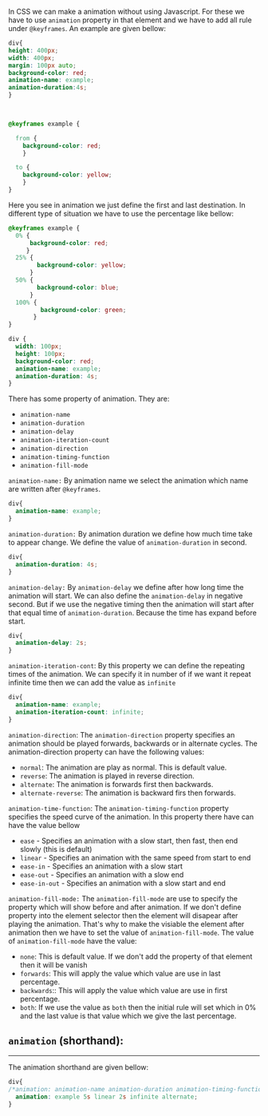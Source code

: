 In CSS we can make a animation without using Javascript. For these we have to use `animation` property in that element and we have to add all rule under `@keyframes`. An example are given bellow:
```css
div{
height: 400px;
width: 400px;
margin: 100px auto;
background-color: red;
animation-name: example;
animation-duration:4s;
}

  

@keyframes example {

  from {
    background-color: red;
	}

  to {
    background-color: yellow;
    }
}
```

Here you see in animation we just define the first and last destination. In different type of situation we have to use the percentage like bellow:
```css
@keyframes example {
  0% {
      background-color: red;
     }
  25% {
        background-color: yellow;
      }
  50% {
		background-color: blue;
	  }
  100% {
         background-color: green;
       }
}

div {
  width: 100px;
  height: 100px;
  background-color: red;
  animation-name: example;
  animation-duration: 4s;
}
```

There has some property of animation. They are:
- `animation-name`
- `animation-duration`
- `animation-delay`
- `animation-iteration-count`
- `animation-direction`
- `animation-timing-function`
- `animation-fill-mode`

`animation-name:` By animation name we select the animation which name are written after `@keyframes`. 
```css
div{
  animation-name: example;
}
```

`animation-duration:` By animation duration we define how much time take to appear change. We define the value of `animation-duration` in second.
```css
div{
  animation-duration: 4s;
}
```

`animation-delay:` By `animation-delay` we define after how long time the animation will start. We can also define the `animation-delay` in negative second. But if we use the negative timing then the animation will start after that equal time of `animation-duration`. Because the time has expand before start. 

```css
div{
  animation-delay: 2s;
}
```

`animation-iteration-cont`: By this property we can define the repeating times of the animation. We can specify it in number of if we want it repeat infinite time then we can add the value as `infinite`
```css
div{
  animation-name: example;
  animation-iteration-count: infinite;
}
```

`animation-direction`:  The `animation-direction` property specifies an animation should be played forwards, backwards or in alternate cycles. The animation-direction property can have the following values:
- `normal`: The animation are play as normal. This is default value.
- `reverse`: The animation is played in reverse direction.
- `alternate`: The animation is forwards first then backwards.
- `alternate-reverse`: The animation is backward firs then forwards.

`animation-time-function`:  The `animation-timing-function` property specifies the speed curve of the animation. In this property there have can have the value bellow
- `ease` - Specifies an animation with a slow start, then fast, then end slowly (this is default)
- `linear` - Specifies an animation with the same speed from start to end
- `ease-in` - Specifies an animation with a slow start
- `ease-out` - Specifies an animation with a slow end
- `ease-in-out` - Specifies an animation with a slow start and end

`animation-fill-mode:` The `animation-fill-mode` are use to specify the property which will show before and after  animation. If we don't define property into the element selector then the element will disapear after playing the animation. That's why to make the visiable the element after animation then we have to set the value of `animation-fill-mode`. The value of `animation-fill-mode` have the value:
- `none`: This is default value. If we don't add the property of that element then it will be vanish
- `forwards`: This will apply the value which value are use in last percentage.
- `backwards`:: This will apply the value which value are use in first percentage.
- `both`: If we use the value as  `both` then the initial rule will  set which in 0% and the last value is that value which we give the last percentage.

## `animation` (shorthand):
---
The animation shorthand are given bellow:
```css
div{
/*animation: animation-name animation-duration animation-timing-function animation-delay animation-iterarion-count animation-direction*/
  animation: example 5s linear 2s infinite alternate;
}
```

